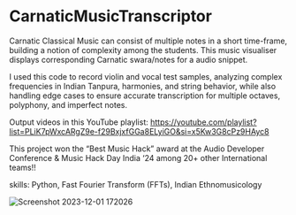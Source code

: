 # CarnaticMusicTranscriptor
Carnatic Classical Music can consist of multiple notes in a short time-frame, building a notion of complexity among the students. This music visualiser displays corresponding Carnatic swara/notes for a audio snippet.

I used this code to record violin and vocal test samples, analyzing complex frequencies in Indian Tanpura, harmonies, and string behavior, while also handling edge cases to ensure accurate transcription for multiple octaves, polyphony, and imperfect notes.

Output videos in this YouTube playlist: https://youtube.com/playlist?list=PLiK7pWxcARgZ9e-f29BxjxfGGa8ELyiGO&si=x5Kw3G8cPz9HAyc8  

This project won the “Best Music Hack” award at the Audio Developer Conference & Music Hack Day India ‘24 among 20+ other International teams!!

skills: Python, Fast Fourier Transform (FFTs), Indian Ethnomusicology

![Screenshot 2023-12-01 172026](https://github.com/GovindaMadhava/CarnaticMusicTranscriptor/assets/89211107/ca986241-e324-4c51-b9f9-ba51b58c9b99)
<Screenshot from an output video>
